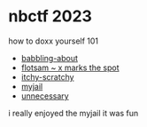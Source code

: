 # nbctf 2023

how to doxx yourself 101

- [babbling-about](./babbling-about)
- [flotsam ~ x marks the spot](./flotsam)
- [itchy-scratchy](./itchy-scratchy)
- [myjail](./myjail)
- [unnecessary](./unnecessary)

i really enjoyed the myjail it was fun
